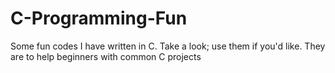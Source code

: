 # C-Programming-Fun
Some fun codes I have written in C. Take a look; use them if you'd like. They are to help beginners with common C projects
